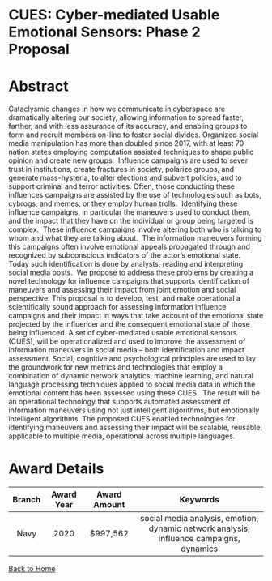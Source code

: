 
CUES: Cyber-mediated Usable Emotional Sensors: Phase 2 Proposal
===============================================================

# Abstract


Cataclysmic changes in how we communicate in cyberspace are dramatically altering our society, allowing information to spread faster, farther, and with less assurance of its accuracy, and enabling groups to form and recruit members on-line to foster social divides. Organized social media manipulation has more than doubled since 2017, with at least 70 nation states employing computation assisted techniques to shape public opinion and create new groups.  Influence campaigns are used to sever trust in institutions, create fractures in society, polarize groups, and generate mass-hysteria, to alter elections and subvert policies, and to support criminal and terror activities. Often, those conducting these influences campaigns are assisted by the use of technologies such as bots, cybrogs, and memes, or they employ human trolls.  Identifying these influence campaigns, in particular the maneuvers used to conduct them, and the impact that they have on the individual or group being targeted is complex.  These influence campaigns involve altering both who is talking to whom and what they are talking about.  The information maneuvers forming this campaigns often involve emotional appeals propagated through and recognized by subconscious indicators of the actor’s emotional state.  Today such identification is done by analysts, reading and interpreting social media posts.  We propose to address these problems by creating a novel technology for influence campaigns that supports identification of maneuvers and assessing their impact from joint emotion and social perspective. This proposal is to develop, test, and make operational a scientifically sound approach for assessing information influence campaigns and their impact in ways that take account of the emotional state projected by the influencer and the consequent emotional state of those being influenced. A set of cyber-mediated usable emotional sensors (CUES), will be operationalized and used to improve the assessment of information maneuvers in social media – both identification and impact assessment. Social, cognitive and psychological principles are used to lay the groundwork for new metrics and technologies that employ a combination of dynamic network analytics, machine learning, and natural language processing techniques applied to social media data in which the emotional content has been assessed using these CUES.  The result will be an operational technology that supports automated assessment of information maneuvers using not just intelligent algorithms, but emotionally intelligent algorithms. The proposed CUES enabled technologies for identifying maneuvers and assessing their impact will be scalable, reusable, applicable to multiple media, operational across multiple languages.  

# Award Details

|Branch|Award Year|Award Amount|Keywords|
| :---: | :---: | :---: | :---: |
|Navy|2020|$997,562|social media analysis, emotion, dynamic network analysis, influence campaigns, dynamics|
  
  


[Back to Home](https://github.com/chrischow/dod_sbir_awards/Reports/JH/#2147)
